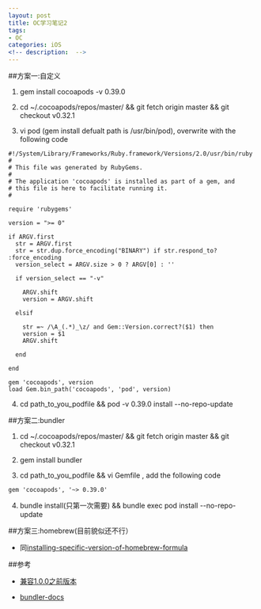 ```yaml
---
layout: post
title: OC学习笔记2
tags: 
- OC
categories: iOS
<!-- description:  -->
---
```

##方案一:自定义

1. gem install cocoapods -v 0.39.0

2. cd ~/.cocoapods/repos/master/ && git fetch origin master && git checkout v0.32.1

3. vi pod (gem install defualt path is /usr/bin/pod), overwrite with the following code 
```
#!/System/Library/Frameworks/Ruby.framework/Versions/2.0/usr/bin/ruby
#
# This file was generated by RubyGems.
#
# The application 'cocoapods' is installed as part of a gem, and
# this file is here to facilitate running it.
#

require 'rubygems'

version = ">= 0"

if ARGV.first
  str = ARGV.first
  str = str.dup.force_encoding("BINARY") if str.respond_to? :force_encoding
  version_select = ARGV.size > 0 ? ARGV[0] : ''

  if version_select == "-v"

    ARGV.shift
    version = ARGV.shift

  elsif 
    
    str =~ /\A_(.*)_\z/ and Gem::Version.correct?($1) then
    version = $1
    ARGV.shift
    
  end

end

gem 'cocoapods', version
load Gem.bin_path('cocoapods', 'pod', version)
```

4. cd path_to_you_podfile && pod -v 0.39.0 install --no-repo-update

##方案二:bundler

1. cd ~/.cocoapods/repos/master/ && git fetch origin master && git checkout v0.32.1

2. gem install bundler

3. cd path_to_you_podfile && vi Gemfile , add the following code 
```
gem 'cocoapods', '~> 0.39.0'

```

4. bundle install(只第一次需要) && bundle exec pod install --no-repo-update

##方案三:homebrew(目前貌似还不行）
* 同[installing-specific-version-of-homebrew-formula](http://effectif.com/mac-os-x/installing-specific-version-of-homebrew-formula)

##参考
* [兼容1.0.0之前版本](http://blog.cocoapods.org/Sharding/)

* [bundler-docs](http://bundler.io/docs.html)
